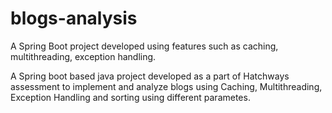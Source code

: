 # blogs-analysis
A Spring Boot project developed using features such as caching, multithreading, exception handling.

A Spring boot based java project developed as a part of Hatchways assessment to implement and analyze blogs using Caching, Multithreading, Exception Handling and sorting using different parametes.
